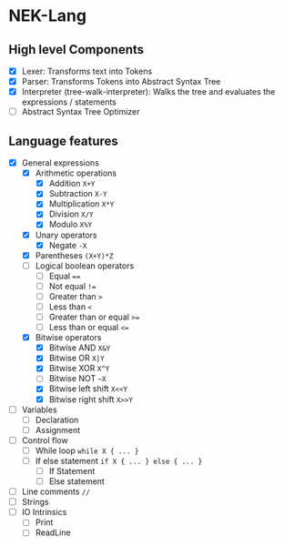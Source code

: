# NEK-Lang

## High level Components

- [x] Lexer: Transforms text into Tokens
- [x] Parser: Transforms Tokens into Abstract Syntax Tree
- [x] Interpreter (tree-walk-interpreter): Walks the tree and evaluates the expressions / statements
- [ ] Abstract Syntax Tree Optimizer

## Language features

- [x] General expressions
  - [x] Arithmetic operations
    - [x] Addition `X+Y`
    - [x] Subtraction `X-Y`
    - [x] Multiplication `X*Y`
    - [x] Division `X/Y`
    - [x] Modulo `X%Y`
  - [x] Unary operators
    - [x] Negate `-X`
  - [x] Parentheses `(X+Y)*Z`
  - [ ] Logical boolean operators
    - [ ] Equal `==`
    - [ ] Not equal `!=`
    - [ ] Greater than `>`
    - [ ] Less than `<`
    - [ ] Greater than or equal `>=`
    - [ ] Less than or equal `<=`
  - [x] Bitwise operators
    - [x] Bitwise AND `X&Y`
    - [x] Bitwise OR `X|Y`
    - [x] Bitwise XOR `X^Y`
    - [ ] Bitwise NOT `~X`
    - [x] Bitwise left shift `X<<Y`
    - [x] Bitwise right shift `X>>Y`
- [ ] Variables
  - [ ] Declaration
  - [ ] Assignment
- [ ] Control flow
  - [ ] While loop `while X { ... }`
  - [ ] If else statement `if X { ... } else { ... }`
    - [ ] If Statement
    - [ ] Else statement
- [ ] Line comments `//`
- [ ] Strings
- [ ] IO Intrinsics
  - [ ] Print
  - [ ] ReadLine
